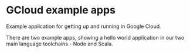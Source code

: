 GCloud example apps
===================

Example application for getting up and running in Google Cloud.

There are two example apps, showing a hello world application in our
two main language toolchains - Node and Scala.
